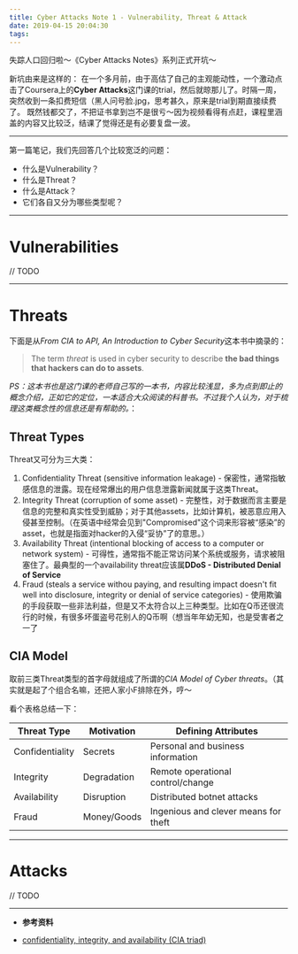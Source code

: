 ```yaml
---
title: Cyber Attacks Note 1 - Vulnerability, Threat & Attack
date: 2019-04-15 20:04:30
tags:
---
```


失踪人口回归啦～《Cyber Attacks Notes》系列正式开坑～

新坑由来是这样的：
在一个多月前，由于高估了自己的主观能动性，一个激动点击了Coursera上的**Cyber Attacks**这门课的trial，然后就晾那儿了。时隔一周，突然收到一条扣费短信（黑人问号脸.jpg，思考甚久，原来是trial到期直接续费了。
既然钱都交了，不把证书拿到岂不是很亏～因为视频看得有点赶，课程里涵盖的内容又比较泛，结课了觉得还是有必要复盘一波。

---

第一篇笔记，我们先回答几个比较宽泛的问题：
* 什么是Vulnerability？
* 什么是Threat？
* 什么是Attack？
* 它们各自又分为哪些类型呢？

<!--more-->
---
# Vulnerabilities
// TODO

---
# Threats

下面是从*From CIA to API, An Introduction to Cyber Security*这本书中摘录的：
> The term *threat* is used in cyber security to describe **the bad things that hackers can do to assets**. 

*PS：这本书也是这门课的老师自己写的一本书，内容比较浅显，多为点到即止的概念介绍，正如它的定位，一本适合大众阅读的科普书。不过我个人认为，对于梳理这类概念性的信息还是有帮助的。*：

## Threat Types
Threat又可分为三大类：
1. Confidentiality Threat (sensitive information leakage)  - 保密性，通常指敏感信息的泄露。现在经常爆出的用户信息泄露新闻就属于这类Threat。
2. Integrity Threat (corruption of some asset) - 完整性，对于数据而言主要是信息的完整和真实性受到威胁；对于其他assets，比如计算机，被恶意应用入侵甚至控制。（在英语中经常会见到"Compromised"这个词来形容被“感染”的asset，也就是指面对hacker的入侵“妥协”了的意思。）
3. Availability Threat (intentional blocking of access to a computer or network system) - 可得性，通常指不能正常访问某个系统或服务，请求被阻塞住了。最典型的一个availability threat应该属**DDoS - Distributed Denial of Service**
4. Fraud (steals a service withou paying, and resulting impact doesn't fit well into disclosure, integrity or denial of service categories) - 使用欺骗的手段获取一些非法利益，但是又不太符合以上三种类型。比如在Q币还很流行的时候，有很多坏蛋盗号花别人的Q币啊（想当年年幼无知，也是受害者之一了

## CIA Model
取前三类Threat类型的首字母就组成了所谓的*CIA Model of Cyber threats*。（其实就是起了个组合名嘛，还把人家小F排除在外，哼～

看个表格总结一下：

|Threat Type|Motivation|Defining Attributes|
|---|---|---|
|Confidentiality|Secrets|Personal and business information|
|Integrity|Degradation|Remote operational control/change|
|Availability|Disruption|Distributed botnet attacks|
|Fraud|Money/Goods|Ingenious and clever means for theft|

---
# Attacks
// TODO

---

* **参考资料**
* [confidentiality, integrity, and availability (CIA triad)][1]

  [1]: https://whatis.techtarget.com/definition/Confidentiality-integrity-and-availability-CIA


